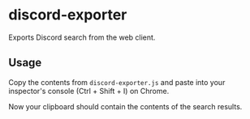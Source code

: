 # discord-exporter
Exports Discord search from the web client.

## Usage
Copy the contents from `discord-exporter.js` and paste into your inspector's console (Ctrl + Shift + I) on Chrome.

Now your clipboard should contain the contents of the search results.
